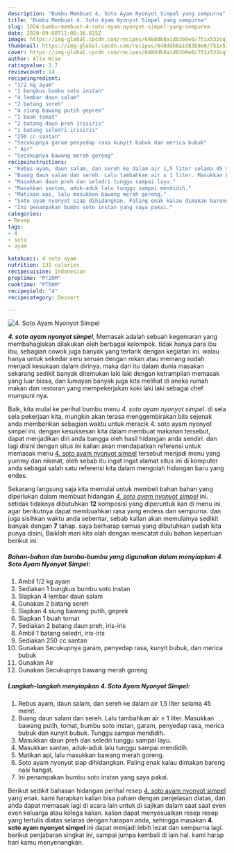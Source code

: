 ```yaml
---
description: "Bumbu Membuat 4. Soto Ayam Nyonyot Simpel yang sempurna"
title: "Bumbu Membuat 4. Soto Ayam Nyonyot Simpel yang sempurna"
slug: 1024-bumbu-membuat-4-soto-ayam-nyonyot-simpel-yang-sempurna
date: 2020-09-08T11:08:36.815Z
image: https://img-global.cpcdn.com/recipes/648ddb8a1d83b9e0/751x532cq70/4-soto-ayam-nyonyot-simpel-foto-resep-utama.jpg
thumbnail: https://img-global.cpcdn.com/recipes/648ddb8a1d83b9e0/751x532cq70/4-soto-ayam-nyonyot-simpel-foto-resep-utama.jpg
cover: https://img-global.cpcdn.com/recipes/648ddb8a1d83b9e0/751x532cq70/4-soto-ayam-nyonyot-simpel-foto-resep-utama.jpg
author: Alta Wise
ratingvalue: 3.7
reviewcount: 14
recipeingredient:
- "1/2 kg ayam"
- "1 bungkus bumbu soto instan"
- "4 lembar daun salam"
- "2 batang sereh"
- "4 siung bawang putih geprek"
- "1 buah tomat"
- "2 batang daun preh irisiris"
- "1 batang seledri irisiris"
- "250 cc santan"
- "Secukupnya garam penyedap rasa kunyit bubuk dan merica bubuk"
- " Air"
- "Secukupnya bawang merah goreng"
recipeinstructions:
- "Rebus ayam, daun salam, dan sereh ke dalam air 1,5 liter selama 45 menit."
- "Buang daun salam dan sereh. Lalu tambahkan air ± 1 liter. Masukkan bawang putih, tomat, bumbu soto instan, garam, penyedap rasa, merica bubuk dan kunyit bubuk. Tunggu sampai mendidih."
- "Masukkan daun preh dan seledri tunggu sampai layu."
- "Masukkan santan, aduk-aduk lalu tunggu sampai mendidih."
- "Matikan api, lalu masukkan bawang merah goreng."
- "Soto ayam nyonyot siap dihidangkan. Paling enak kalau dimakan bareng nasi hangat."
- "Ini penampakan bumbu soto instan yang saya pakai."
categories:
- Resep
tags:
- 4
- soto
- ayam

katakunci: 4 soto ayam 
nutrition: 131 calories
recipecuisine: Indonesian
preptime: "PT20M"
cooktime: "PT50M"
recipeyield: "4"
recipecategory: Dessert

---
```



![4. Soto Ayam Nyonyot Simpel](https://img-global.cpcdn.com/recipes/648ddb8a1d83b9e0/751x532cq70/4-soto-ayam-nyonyot-simpel-foto-resep-utama.jpg)

<b><i>4. soto ayam nyonyot simpel</i></b>, Memasak adalah sebuah kegemaran yang membahagiakan dilakukan oleh berbagai kelompok. tidak hanya para ibu ibu, sebagian cowok juga banyak yang tertarik dengan kegiatan ini. walau hanya untuk sekedar seru seruan dengan rekan atau memang sudah menjadi kesukaan dalam dirinya. maka dari itu dalam dunia masakan sekarang sedikit banyak ditemukan laki laki dengan ketrampilan memasak yang luar biasa, dan lumayan banyak juga kita melihat di aneka rumah makan dan restoran yang mempekerjakan koki laki laki sebagai chef mumpuni nya.



Baik, kita mulai ke perihal bumbu menu <i>4. soto ayam nyonyot simpel</i>. di sela sela pekerjaan kita, mungkin akan terasa menggembirakan bila sejenak anda memberikan sebagian waktu untuk meracik 4. soto ayam nyonyot simpel ini. dengan kesuksesan kita dalam membuat makanan tersebut, dapat menjadikan diri anda bangga oleh hasil hidangan anda sendiri. dan lagi disini dengan situs ini kalian akan mendapatkan referensi untuk memasak menu <u>4. soto ayam nyonyot simpel</u> tersebut menjadi menu yang yummy dan nikmat, oleh sebab itu ingat ingat alamat situs ini di komputer anda sebagai salah satu referensi kita dalam mengolah hidangan baru yang endes.


Sekarang langsung saja kita memulai untuk membeli bahan bahan yang diperlukan dalam membuat hidangan <u><i>4. soto ayam nyonyot simpel</i></u> ini. setidak tidaknya dibutuhkan <b>12</b> komposisi yang diperuntuk kan di menu ini. agar berikutnya dapat membuahkan rasa yang endess dan sempurna. dan juga sisihkan waktu anda sebentar, sebab kalian akan memulainya sedikit banyak dengan <b>7</b> tahap. saya berharap semua yang dibutuhkan sudah kita punya disini, Baiklah mari kita olah dengan mencatat dulu bahan keperluan berikut ini.

<!--inarticleads1-->

##### Bahan-bahan dan bumbu-bumbu yang digunakan dalam menyiapkan 4. Soto Ayam Nyonyot Simpel:

1. Ambil 1/2 kg ayam
1. Sediakan 1 bungkus bumbu soto instan
1. Siapkan 4 lembar daun salam
1. Gunakan 2 batang sereh
1. Siapkan 4 siung bawang putih, geprek
1. Siapkan 1 buah tomat
1. Sediakan 2 batang daun preh, iris-iris
1. Ambil 1 batang seledri, iris-iris
1. Sediakan 250 cc santan
1. Gunakan Secukupnya garam, penyedap rasa, kunyit bubuk, dan merica bubuk
1. Gunakan  Air
1. Gunakan Secukupnya bawang merah goreng




<!--inarticleads2-->

##### Langkah-langkah menyiapkan 4. Soto Ayam Nyonyot Simpel:

1. Rebus ayam, daun salam, dan sereh ke dalam air 1,5 liter selama 45 menit.
1. Buang daun salam dan sereh. Lalu tambahkan air ± 1 liter. Masukkan bawang putih, tomat, bumbu soto instan, garam, penyedap rasa, merica bubuk dan kunyit bubuk. Tunggu sampai mendidih.
1. Masukkan daun preh dan seledri tunggu sampai layu.
1. Masukkan santan, aduk-aduk lalu tunggu sampai mendidih.
1. Matikan api, lalu masukkan bawang merah goreng.
1. Soto ayam nyonyot siap dihidangkan. Paling enak kalau dimakan bareng nasi hangat.
1. Ini penampakan bumbu soto instan yang saya pakai.




Berikut sedikit bahasan hidangan perihal resep <u>4. soto ayam nyonyot simpel</u> yang enak. kami harapkan kalian bisa paham dengan penjelasan diatas, dan anda dapat memasak lagi di acara lain untuk di sajikan dalam saat saat even even keluarga atau kolega kalian. kalian dapat menyesuaikan resep resep yang tertulis diatas selaras dengan harapan anda, sehingga masakan <b>4. soto ayam nyonyot simpel</b> ini dapat menjadi lebih lezat dan sempurna lagi. berikut penjabaran singkat ini, sampai jumpa kembali di lain hal. kami harap hari kamu menyenangkan.
